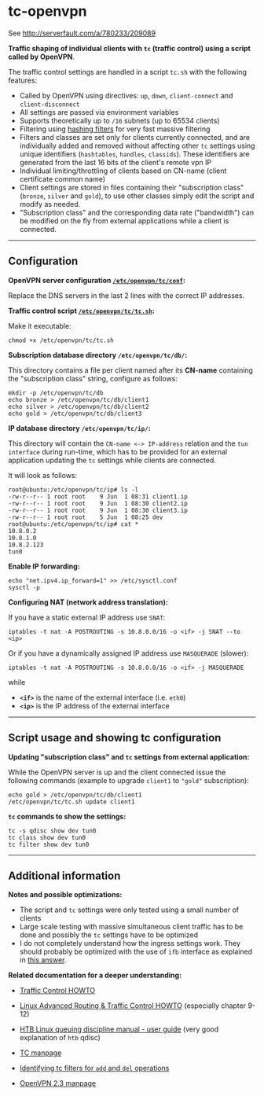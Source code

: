# tc-openvpn

See http://serverfault.com/a/780233/209089

**Traffic shaping of individual clients with `tc` (traffic control) using a script called by OpenVPN**.

The traffic control settings are handled in a script `tc.sh` with the following features:

- Called by OpenVPN using directives: `up`, `down`, `client-connect` and `client-disconnect`
- All settings are passed via environment variables
- Supports theoretically up to `/16` subnets (up to 65534 clients)
- Filtering using [hashing filters][1] for very fast massive filtering
- Filters and classes are set only for clients currently connected, and are individually added and removed without affecting other `tc` settings using unique identifiers (`hashtables`, `handles`, `classids`). These identifiers are generated from the last 16 bits of the client's remote vpn IP
- Individual limiting/throttling of clients based on CN-name (client certificate common name)
- Client settings are stored in files containing their "subscription class" (`bronze`, `silver` and `gold`), to use other classes simply edit the script and modify as needed.
- "Subscription class" and the corresponding data rate ("bandwidth") can be modified on the fly from external applications while a client is connected.

----------

Configuration
---

**OpenVPN server configuration [`/etc/openvpn/tc/conf`](https://github.com/rda0/tc-openvpn/blob/master/server.conf):**

Replace the DNS servers in the last 2 lines with the correct IP addresses.

**Traffic control script [`/etc/openvpn/tc/tc.sh`](https://github.com/rda0/tc-openvpn/blob/master/tc.sh):**

Make it executable:

    chmod +x /etc/openvpn/tc/tc.sh

**Subscription database directory `/etc/openvpn/tc/db/`:**

This directory contains a file per client named after its **CN-name** containing the "subscription class" string, configure as follows:

<!-- language: bash -->

    mkdir -p /etc/openvpn/tc/db
    echo bronze > /etc/openvpn/tc/db/client1
    echo silver > /etc/openvpn/tc/db/client2
    echo gold > /etc/openvpn/tc/db/client3

**IP database directory `/etc/openvpn/tc/ip/`:**

This directory will contain the `CN-name <-> IP-address` relation and the `tun interface` during run-time, which has to be provided for an external application updating the `tc` settings while clients are connected.

It will look as follows:

    root@ubuntu:/etc/openvpn/tc/ip# ls -l
    -rw-r--r-- 1 root root    9 Jun  1 08:31 client1.ip
    -rw-r--r-- 1 root root    9 Jun  1 08:30 client2.ip
    -rw-r--r-- 1 root root    9 Jun  1 08:30 client3.ip
    -rw-r--r-- 1 root root    5 Jun  1 08:25 dev
    root@ubuntu:/etc/openvpn/tc/ip# cat *
    10.8.0.2
    10.8.1.0
    10.8.2.123
    tun0

**Enable IP forwarding:**

<!-- language: bash -->

    echo "net.ipv4.ip_forward=1" >> /etc/sysctl.conf
    sysctl -p

**Configuring NAT (network address translation):**

If you have a static external IP address use `SNAT`:

<!-- language: bash -->

    iptables -t nat -A POSTROUTING -s 10.8.0.0/16 -o <if> -j SNAT --to <ip>

Or if you have a dynamically assigned IP address use `MASQUERADE` (slower):

<!-- language: bash -->

    iptables -t nat -A POSTROUTING -s 10.8.0.0/16 -o <if> -j MASQUERADE

while

 - **`<if>`** is the name of the external interface (i.e. `eth0`)
 - **`<ip>`** is the IP address of the external interface

----------

Script usage and showing tc configuration
---

**Updating "subscription class" and `tc` settings from external application:**

While the OpenVPN server is up and the client connected issue the following commands (example to upgrade `client1` to `"gold"` subscription):

<!-- language: bash -->

    echo gold > /etc/openvpn/tc/db/client1
    /etc/openvpn/tc/tc.sh update client1

**`tc` commands to show the settings:**

    tc -s qdisc show dev tun0
    tc class show dev tun0
    tc filter show dev tun0

----------

Additional information
---

**Notes and possible optimizations:**

- The script and `tc` settings were only tested using a small number of clients
- Large scale testing with massive simultaneous client traffic has to be done and possibly the `tc` settings have to be optimized
- I do not completely understand how the ingress settings work. They should probably be optimized with the use of `ifb` interface as explained in [this answer][2].

**Related documentation for a deeper understanding:**

- [Traffic Control HOWTO][3]
- [Linux Advanced Routing & Traffic Control HOWTO][4] (especially chapter 9-12)
- [HTB Linux queuing discipline manual - user guide][5] (very good explanation of `htb` qdisc)
- [TC manpage][6]
- [Identifying tc filters for `add` and `del` operations][7]
- [OpenVPN 2.3 manpage][8]


  [1]: http://lartc.org/howto/lartc.adv-filter.hashing.html
  [2]: http://serverfault.com/a/386791/209089
  [3]: http://linux-ip.net/articles/Traffic-Control-HOWTO/index.html
  [4]: http://lartc.org/howto/index.html
  [5]: http://luxik.cdi.cz/~devik/qos/htb/manual/userg.htm
  [6]: http://lartc.org/manpages/tc.txt
  [7]: https://bugzilla.kernel.org/show_bug.cgi?id=14875
  [8]: https://community.openvpn.net/openvpn/wiki/Openvpn23ManPage
